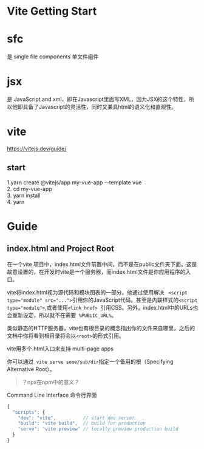 # Vite Getting Start
# sfc  
是 single file components 单文件组件  
# jsx  
是 JavaScript and xml，即在Javascript里面写XML，因为JSX的这个特性，所以他即具备了Javascript的灵活性，同时又兼具html的语义化和直观性。  
# vite  
https://vitejs.dev/guide/  
## start  
1.yarn create @vitejs/app my-vue-app --template vue  
2. cd my-vue-app  
3. yarn  install  
4. yarn  
# Guide  
##  index.html and Project Root  
在一个vite 项目中，index.html文件前置中间，而不是在public文件夹下面。这是故意设置的，在开发时vite是一个服务器，而index.html文件是你应用程序的入口。  

vite将index.html视为源代码和模块图表的一部分。他通过使用解决 ``` <script type="module" src="...">```引用你的JavaScript代码。甚至是内联样式的```<script type="module">```,或者使用```<link href> ```引用CSS。另外，index.html中的URLs也会重新设定，所以就不在需要``` %PUBLIC_URL%```。  

类似静态的HTTP服务器，vite也有根目录的概念指出你的文件来自哪里，之后的文档中你将看到根目录将会以```<root>```的形式引用。

vite用多个.html入口来支持 multi-page apps  

你可以通过``` vite serve some/sub/dir```指定一个备用的根（Specifying Alternative Root）。  

>？npx在npm中的意义？  

Command Line Interface 命令行界面  
```javascript  
{
  "scripts": {
    "dev": "vite",          // start dev server
    "build": "vite build",  // build for production
    "serve": "vite preview" // locally preview production build
  }
}
```
